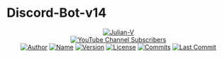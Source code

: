 # Discord-Bot-v14

<p align="center">
 <a href="https://www.youtube.com/julianv?sub_confirmation=1"><img title="Julian-V" src="https://avatars.githubusercontent.com/u/102874804?v=4"></a><br>
 <a href="https://www.youtube.com/julianv?sub_confirmation=1"><img title="YouTube Channel Subscribers" src="https://img.shields.io/youtube/channel/subscribers/UC8QPaA8hLDhroGdBtAImmbQ"></a><br>
 <a href="https://www.youtube.com/julianv?sub_confirmation=1"><img title="Author" src="https://img.shields.io/github/package-json/author/julianv22/Discord-Bot-v14?logo=autoprefixer&label=Author&labelColor=blue&color=red"></a>
 <a href="https://github.com/julianv22/Discord-Bot-v14/blob/main/package.json"><img title="Name" src="https://img.shields.io/github/package-json/name/julianv22/Discord-Bot-v14?logo=github&label=Name"></a>
 <a href="https://github.com/julianv22/Discord-Bot-v14/blob/main/package.json"><img title="Version" src="https://img.shields.io/github/package-json/version/julianv22/Discord-Bot-v14?logo=hackthebox&label=Ver&labelColor=black&color=purple"></a>
 <a href="LICENSE"><img title="License" src="https://img.shields.io/github/license/julianv22/Discord-Bot-v14?logo=atom&label=License&labelColor=teal"></a> 
 <a href="#Discord-Bot-v14"><img title="Commits" src="https://img.shields.io/github/commit-activity/t/julianv22/Discord-Bot-v14?logo=git&label=Commits"></a>
 <a href="https://github.com/julianv22/Discord-Bot-v14/commits/main"><img title="Last Commit" src="https://badgen.net/github/last-commit/julianv22/Discord-Bot-v14?icon=codacy&label=Last%20Commit"></a>
</p>
